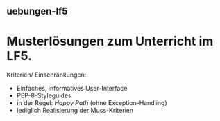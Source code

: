 ## uebungen-lf5
# Musterlösungen zum Unterricht im LF5. 
Kriterien/ Einschränkungen: 
- Einfaches, informatives User-Interface
- PEP-8-Styleguides
- in der Regel: _Happy Path_ (ohne Exception-Handling)
- lediglich Realisierung der Muss-Kriterien
